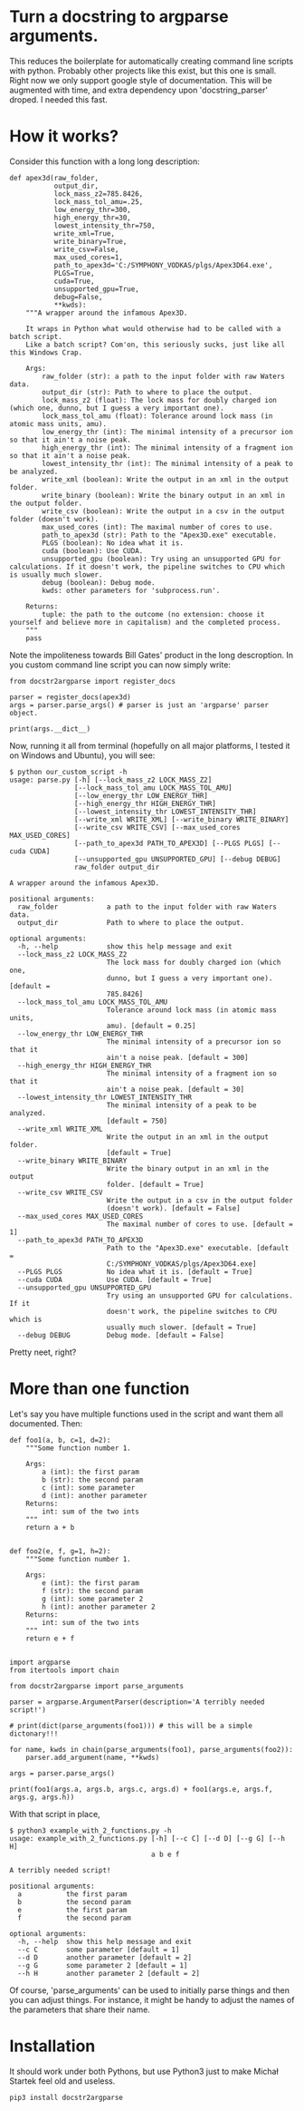 # Turn a docstring to argparse arguments.

This reduces the boilerplate for automatically creating command line scripts with python.
Probably other projects like this exist, but this one is small.
Right now we only support google style of documentation.
This will be augmented with time, and extra dependency upon 'docstring_parser' droped.
I needed this fast.

# How it works?

Consider this function with a long long description:
```{python}
def apex3d(raw_folder,
           output_dir,
           lock_mass_z2=785.8426,
           lock_mass_tol_amu=.25,
           low_energy_thr=300,
           high_energy_thr=30,
           lowest_intensity_thr=750,
           write_xml=True,
           write_binary=True,
           write_csv=False,
           max_used_cores=1,
           path_to_apex3d='C:/SYMPHONY_VODKAS/plgs/Apex3D64.exe',
           PLGS=True,
           cuda=True,
           unsupported_gpu=True,
           debug=False,
           **kwds):
    """A wrapper around the infamous Apex3D.
    
    It wraps in Python what would otherwise had to be called with a batch script.
    Like a batch script? Com'on, this seriously sucks, just like all this Windows Crap.

    Args:
        raw_folder (str): a path to the input folder with raw Waters data.
        output_dir (str): Path to where to place the output.
        lock_mass_z2 (float): The lock mass for doubly charged ion (which one, dunno, but I guess a very important one).
        lock_mass_tol_amu (float): Tolerance around lock mass (in atomic mass units, amu).
        low_energy_thr (int): The minimal intensity of a precursor ion so that it ain't a noise peak.
        high_energy_thr (int): The minimal intensity of a fragment ion so that it ain't a noise peak.
        lowest_intensity_thr (int): The minimal intensity of a peak to be analyzed.
        write_xml (boolean): Write the output in an xml in the output folder.
        write_binary (boolean): Write the binary output in an xml in the output folder.
        write_csv (boolean): Write the output in a csv in the output folder (doesn't work).
        max_used_cores (int): The maximal number of cores to use.
        path_to_apex3d (str): Path to the "Apex3D.exe" executable.
        PLGS (boolean): No idea what it is.
        cuda (boolean): Use CUDA.
        unsupported_gpu (boolean): Try using an unsupported GPU for calculations. If it doesn't work, the pipeline switches to CPU which is usually much slower.
        debug (boolean): Debug mode.
        kwds: other parameters for 'subprocess.run'.
    
    Returns:
        tuple: the path to the outcome (no extension: choose it yourself and believe more in capitalism) and the completed process.
    """
    pass
```

Note the impoliteness towards Bill Gates' product in the long descroption.
In you custom command line script you can now simply write:

```{python}
from docstr2argparse import register_docs

parser = register_docs(apex3d)
args = parser.parse_args() # parser is just an 'argparse' parser object.

print(args.__dict__)
```

Now, running it all from terminal (hopefully on all major platforms, I tested it on Windows and Ubuntu), you will see:
```{bash}
$ python our_custom_script -h
usage: parse.py [-h] [--lock_mass_z2 LOCK_MASS_Z2]
                [--lock_mass_tol_amu LOCK_MASS_TOL_AMU]
                [--low_energy_thr LOW_ENERGY_THR]
                [--high_energy_thr HIGH_ENERGY_THR]
                [--lowest_intensity_thr LOWEST_INTENSITY_THR]
                [--write_xml WRITE_XML] [--write_binary WRITE_BINARY]
                [--write_csv WRITE_CSV] [--max_used_cores MAX_USED_CORES]
                [--path_to_apex3d PATH_TO_APEX3D] [--PLGS PLGS] [--cuda CUDA]
                [--unsupported_gpu UNSUPPORTED_GPU] [--debug DEBUG]
                raw_folder output_dir

A wrapper around the infamous Apex3D.

positional arguments:
  raw_folder            a path to the input folder with raw Waters data.
  output_dir            Path to where to place the output.

optional arguments:
  -h, --help            show this help message and exit
  --lock_mass_z2 LOCK_MASS_Z2
                        The lock mass for doubly charged ion (which one,
                        dunno, but I guess a very important one). [default =
                        785.8426]
  --lock_mass_tol_amu LOCK_MASS_TOL_AMU
                        Tolerance around lock mass (in atomic mass units,
                        amu). [default = 0.25]
  --low_energy_thr LOW_ENERGY_THR
                        The minimal intensity of a precursor ion so that it
                        ain't a noise peak. [default = 300]
  --high_energy_thr HIGH_ENERGY_THR
                        The minimal intensity of a fragment ion so that it
                        ain't a noise peak. [default = 30]
  --lowest_intensity_thr LOWEST_INTENSITY_THR
                        The minimal intensity of a peak to be analyzed.
                        [default = 750]
  --write_xml WRITE_XML
                        Write the output in an xml in the output folder.
                        [default = True]
  --write_binary WRITE_BINARY
                        Write the binary output in an xml in the output
                        folder. [default = True]
  --write_csv WRITE_CSV
                        Write the output in a csv in the output folder
                        (doesn't work). [default = False]
  --max_used_cores MAX_USED_CORES
                        The maximal number of cores to use. [default = 1]
  --path_to_apex3d PATH_TO_APEX3D
                        Path to the "Apex3D.exe" executable. [default =
                        C:/SYMPHONY_VODKAS/plgs/Apex3D64.exe]
  --PLGS PLGS           No idea what it is. [default = True]
  --cuda CUDA           Use CUDA. [default = True]
  --unsupported_gpu UNSUPPORTED_GPU
                        Try using an unsupported GPU for calculations. If it
                        doesn't work, the pipeline switches to CPU which is
                        usually much slower. [default = True]
  --debug DEBUG         Debug mode. [default = False]
```

Pretty neet, right?

# More than one function
Let's say you have multiple functions used in the script and want them all documented.
Then:
```{python}
def foo1(a, b, c=1, d=2):
    """Some function number 1.

    Args:
        a (int): the first param
        b (str): the second param
        c (int): some parameter
        d (int): another parameter
    Returns:
        int: sum of the two ints
    """
    return a + b


def foo2(e, f, g=1, h=2):
    """Some function number 1.

    Args:
        e (int): the first param
        f (str): the second param
        g (int): some parameter 2
        h (int): another parameter 2
    Returns:
        int: sum of the two ints
    """
    return e + f


import argparse
from itertools import chain

from docstr2argparse import parse_arguments

parser = argparse.ArgumentParser(description='A terribly needed script!')

# print(dict(parse_arguments(foo1))) # this will be a simple dictonary!!!

for name, kwds in chain(parse_arguments(foo1), parse_arguments(foo2)):
    parser.add_argument(name, **kwds)

args = parser.parse_args()

print(foo1(args.a, args.b, args.c, args.d) + foo1(args.e, args.f, args.g, args.h))
```

With that script in place,
```{bash}
$ python3 example_with_2_functions.py -h
usage: example_with_2_functions.py [-h] [--c C] [--d D] [--g G] [--h H]
                                   a b e f

A terribly needed script!

positional arguments:
  a           the first param
  b           the second param
  e           the first param
  f           the second param

optional arguments:
  -h, --help  show this help message and exit
  --c C       some parameter [default = 1]
  --d D       another parameter [default = 2]
  --g G       some parameter 2 [default = 1]
  --h H       another parameter 2 [default = 2]
```
Of course, 'parse_arguments' can be used to initially parse things and then you can adjust things.
For instance, it might be handy to adjust the names of the parameters that share their name.


# Installation
It should work under both Pythons, but use Python3 just to make Michał Startek feel old and useless.
```{bash}
pip3 install docstr2argparse
```